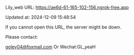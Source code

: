 Lily_web URL: https://ae6d-61-165-102-156.ngrok-free.app

Updated at: 2024-12-09 15:48:54

If you cannot open this URL, the server might be down.

Please contact: 

goley04@foxmail.com Or Wechat:GL_yeaH